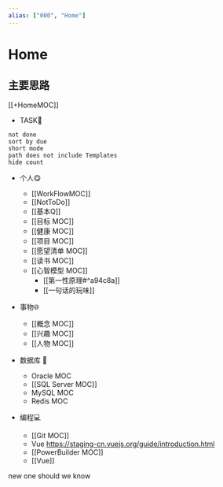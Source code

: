 ```yaml
---
alias: ["000", "Home"]
---
```


# Home 
## 主要思路
[[+HomeMOC]]
- TASK🍅
```tasks
not done
sort by due
short mode
path does not include Templates
hide count
```


- 个人😋
	- [[WorkFlowMOC]]
	- [[NotToDo]]
	- [[基本Q]]
	- [[目标 MOC]]
	- [[健康 MOC]]
	- [[项目 MOC]]
	- [[愿望清单 MOC]]
	- [[读书 MOC]]
	- [[心智模型 MOC]]
		-  [[第一性原理#^a94c8a]]
		- [[一句话的玩味]]




- 事物🌐
	- [[概念 MOC]]
	- [[兴趣 MOC]]
	- [[人物 MOC]]

- 数据库 🍻
	- Oracle MOC
	- [[SQL Server MOC]]
	- MySQL MOC
	- Redis MOC

- 编程💻
	- [[Git MOC]] 
	- Vue https://staging-cn.vuejs.org/guide/introduction.html
	- [[PowerBuilder MOC]]
	- [[Vue]]

new one should we know
